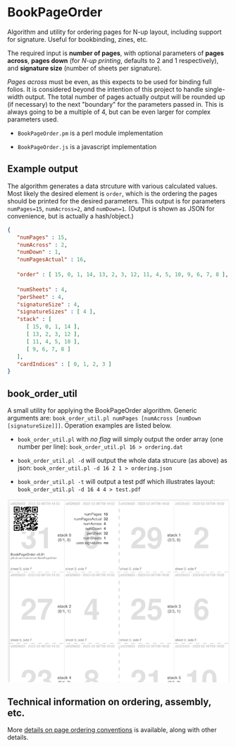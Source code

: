 # BookPageOrder

Algorithm and utility for ordering pages for N-up layout, including support for signature. Useful for bookbinding, zines, etc.

The required input is **number of pages**, with optional parameters of **pages across**, **pages down** (for _N-up printing_, defaults to 2 and 1 respectively),
and **signature size** (number of sheets per signature).

_Pages across_ must be even, as this expects to be used for binding full folios. It is considered beyond the intention of this project to handle single-width
output. The total number of pages actually output will be rounded up (if necessary) to the next "boundary" for the parameters passed in. This is always going to be
a multiple of 4, but can be even larger for complex parameters used.

* `BookPageOrder.pm` is a perl module implementation

* `BookPageOrder.js` is a javascript implementation

## Example output

The algorithm generates a data strcuture with various calculated values. Most likely the desired element is `order`, which is the ordering the pages should
be printed for the desired parameters.  This output is for parameters `numPages=15`, `numAcross=2`, and `numDown=1`.
(Output is shown as JSON for convenience, but is actually a hash/object.)

```json
{
   "numPages" : 15,
   "numAcross" : 2,
   "numDown" : 1,
   "numPagesActual" : 16,

   "order" : [ 15, 0, 1, 14, 13, 2, 3, 12, 11, 4, 5, 10, 9, 6, 7, 8 ],

   "numSheets" : 4,
   "perSheet" : 4,
   "signatureSize" : 4,
   "signatureSizes" : [ 4 ],
   "stack" : [
      [ 15, 0, 1, 14 ],
      [ 13, 2, 3, 12 ],
      [ 11, 4, 5, 10 ],
      [ 9, 6, 7, 8 ]
   ],
   "cardIndices" : [ 0, 1, 2, 3 ]
}
```

## book_order_util

A small utility for applying the BookPageOrder algorithm.  Generic arguments are: `book_order_util.pl numPages [numAcross [numDown [signatureSize]]]`.
Operation examples are listed below.

* `book_order_util.pl` with _no flag_ will simply output the order array (one number per line): `book_order_util.pl 16 > ordering.dat`

* `book_order_util.pl -d` will output the whole data strucure (as above) as json: `book_order_util.pl -d 16 2 1 > ordering.json`

* `book_order_util.pl -t` will output a test pdf which illustrates layout: `book_order_util.pl -d 16 4 4 > test.pdf`

![example test pdf](test-example.png)


## Technical information on ordering, assembly, etc.

More [details on page ordering conventions](details.md) is available, along with other details.
